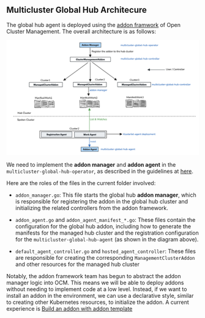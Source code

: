 ## Multicluster Global Hub Architecure

The global hub agent is deployed using the [addon framwork](https://github.com/open-cluster-management-io/addon-framework) of Open Cluster Management. The overall architecture is as follows:

![alt text](./../../../../doc/images/global-hub-agent-architecure.png)

We need to implement the **addon manager** and **addon agent** in the `multicluster-global-hub-operator`, as described in the guidelines at [here](https://github.com/open-cluster-management-io/enhancements/tree/main/enhancements/sig-architecture/8-addon-framework).

Here are the roles of the files in the current folder involved:

- `addon_manager.go`:  This file starts the global hub **addon manager**, which is responsible for registering the addon in the global hub cluster and initializing the related controllers from the addon framework.

- `addon_agent.go` and `addon_agent_manifest_*.go`: These files contain the configuration for the global hub addon, including how to generate the manifests for the managed hub cluster and the registration configuration for the `multicluster-global-hub-agent` (as shown in the diagram above).

- `default_agent_controller.go` and `hosted_agent_controller`: These files are responsible for creating the corresponding `ManagementClusterAddon` and other resources for the managed hub cluster

Notably, the addon framework team has begun to abstract the addon manager logic into OCM. This means we will be able to deploy addons without needing to implement code at a low level. Instead, if we want to install an addon in the environment, we can use a declarative style, similar to creating other Kubernetes resources, to initialize the addon. A current experience is [Build an addon with addon template](https://open-cluster-management.io/docs/developer-guides/addon/#build-an-addon-with-template)